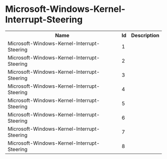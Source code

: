# Microsoft-Windows-Kernel-Interrupt-Steering

<table>
<colgroup><col/><col/><col/></colgroup>
<tr><th>Name</th><th>Id</th><th>Description</th></tr>
<tr><td>Microsoft-Windows-Kernel-Interrupt-Steering</td><td>1</td><td></td></tr>
<tr><td>Microsoft-Windows-Kernel-Interrupt-Steering</td><td>2</td><td></td></tr>
<tr><td>Microsoft-Windows-Kernel-Interrupt-Steering</td><td>3</td><td></td></tr>
<tr><td>Microsoft-Windows-Kernel-Interrupt-Steering</td><td>4</td><td></td></tr>
<tr><td>Microsoft-Windows-Kernel-Interrupt-Steering</td><td>5</td><td></td></tr>
<tr><td>Microsoft-Windows-Kernel-Interrupt-Steering</td><td>6</td><td></td></tr>
<tr><td>Microsoft-Windows-Kernel-Interrupt-Steering</td><td>7</td><td></td></tr>
<tr><td>Microsoft-Windows-Kernel-Interrupt-Steering</td><td>8</td><td></td></tr>
</table>
